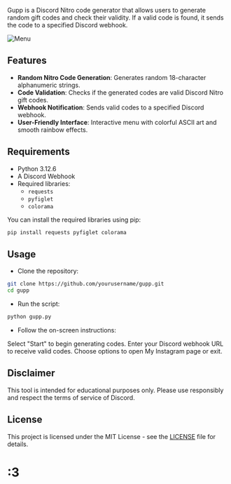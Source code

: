 Gupp is a Discord Nitro code generator that allows users to generate random gift codes and check their validity. If a valid code is found, it sends the code to a specified Discord webhook.

![Menu](https://i.ibb.co/37J0Xy3/screenshots-1.png)


 
## Features

- **Random Nitro Code Generation**: Generates random 18-character alphanumeric strings.
- **Code Validation**: Checks if the generated codes are valid Discord Nitro gift codes.
- **Webhook Notification**: Sends valid codes to a specified Discord webhook.
- **User-Friendly Interface**: Interactive menu with colorful ASCII art and smooth rainbow effects.

## Requirements

- Python 3.12.6
- A Discord Webhook
- Required libraries:
  - `requests`
  - `pyfiglet`
  - `colorama`

You can install the required libraries using pip:

```bash
pip install requests pyfiglet colorama
```
## Usage
- Clone the repository:

```bash
git clone https://github.com/yourusername/gupp.git
cd gupp
```
- Run the script:

```bash
python gupp.py
```
- Follow the on-screen instructions:

Select "Start" to begin generating codes.
Enter your Discord webhook URL to receive valid codes.
Choose options to open My Instagram page or exit.

## Disclaimer
This tool is intended for educational purposes only. Please use responsibly and respect the terms of service of Discord.

## License
This project is licensed under the MIT License - see the [LICENSE](LICENSE) file for details.

# :3
